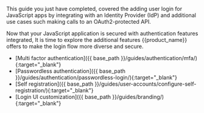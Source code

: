 
This guide you just have completed, covered the adding user login for JavaScript apps by integrating with an Identity Provider (IdP) and additional use cases such making calls to an OAuth2-protected API. 

Now that your JavaScript application is secured with authentication features integrated, It is time to explore the additional features {{product_name}} offers to make the login flow more diverse and secure.

- [Multi factor authentication]({{ base_path }}/guides/authentication/mfa/){:target="_blank"} 
- [Passwordless authentication]({{ base_path }}/guides/authentication/passwordless-login/){:target="_blank"} 
- [Self registration]({{ base_path }}/guides/user-accounts/configure-self-registration/){:target="_blank"} 
- [Login UI customization]({{ base_path }}/guides/branding/){:target="_blank"} 